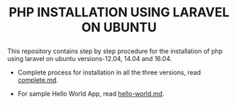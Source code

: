 # <p align="center"> PHP INSTALLATION USING LARAVEL ON UBUNTU</p>

This repository contains step by step procedure for the installation of php using laravel on ubuntu versions-12.04, 14.04 and 16.04.

* Complete process for installation in all the three versions, read [complete.md](complete.md).

* For sample Hello World App, read [hello-world.md](hello-world.md).






 
